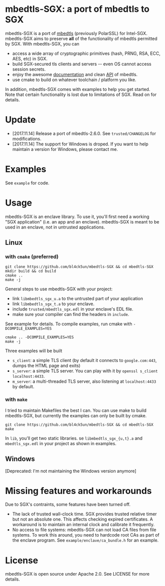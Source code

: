 # mbedtls-SGX: a port of mbedtls to SGX

mbedtls-SGX is a port of [mbedtls](https://github.com/ARMmbed/mbedtls) (previously
PolarSSL) for Intel-SGX. mbedtls-SGX aims to preserve **all** of the functionality of mbedtls
permitted by SGX. With mbedtls-SGX, you can

- access a wide array of cryptographic primitives (hash, PRNG, RSA, ECC, AES, etc) in SGX.
- build SGX-secured tls clients and servers -- even OS cannot access session secrets.
- enjoy the awesome [documentation](https://tls.mbed.org/kb) and clean [API](https://tls.mbed.org/api/) of mbedtls.
- use cmake to build on whatever toolchain / platform you like.

In addition, mbedtls-SGX comes with examples to help you get started.
Note that certain functionality is lost due to limitations of SGX. Read on for details.

# Update

- [2017.11.14] Release a port of mbedtls-2.6.0. See `trusted/CHANGELOG` for modifications.
- [2017.11.14] The support for Windows is droped. If you want to help maintain
  a version for Windows, please contact me.


# Examples
See `example` for code.

# Usage

mbedtls-SGX is an enclave library. To use it,
you'll first need a working "SGX application" (i.e. an app and an enclave).
mbedtls-SGX is meant to be used in an enclave, not in untrusted applications.

## Linux

### with `cmake` (preferred)

```
git clone https://github.com/bl4ck5un/mbedtls-SGX && cd mbedtls-SGX
mkdir build && cd build
cmake ..
make -j
```

General steps to use mbedtls-SGX with your project:

- link `libmbedtls_sgx_u.a` to the untrusted part of your application
- link `libmbedtls_sgx_t.a` to your enclave.
- include `trusted/mbedtls_sgx.edl` in your enclave's EDL file.
- make sure your compiler can find the headers in `include`.

See example for details. To compile examples, run cmake with `-DCOMPILE_EXAMPLES=YES`

```
cmake .. -DCOMPILE_EXAMPLES=YES
make -j
```

Three examples will be built

- `s_client`: a simple TLS client (by default it connects to `google.com:443`, dumps the HTML page and exits)
- `s_server`: a simple TLS server. You can play with it by `openssl s_client localhost:4433`.
- `m_server`: a multi-threaded TLS server, also listening at `localhost:4433` by default.

### with `make`

I tried to maintain Makefiles the best I can. You can use make to build mbedtls-SGX,
but currently the examples can only be built by cmake.

```
git clone https://github.com/bl4ck5un/mbedtls-SGX && cd mbedtls-SGX
make
```

In `lib`, you'll get two static libraries.
se `libmbedtls_sgx_{u,t}.a` and `mbedtls_sgx.edl` in your project
as shown in examples.

## Windows

[Deprecated: I'm not maintaining the Windows version anymore]


# Missing features and workarounds

Due to SGX's contraints, some features have been turned off.

- The lack of trusted wall-clock time. SGX provides trusted relative timer but not an absolute one. This affects checking expired certificates. A workaround is to maintain an internal clock and calibrate it frequently.
- No access to file systems: mbedtls-SGX can not load CA files from file systems. To work this around, you need to hardcode root CAs as part of the enclave program. See `example/enclave/ca_bundle.h` for an example.

# License

mbedtls-SGX is open source under Apache 2.0. See LICENSE for more details.
